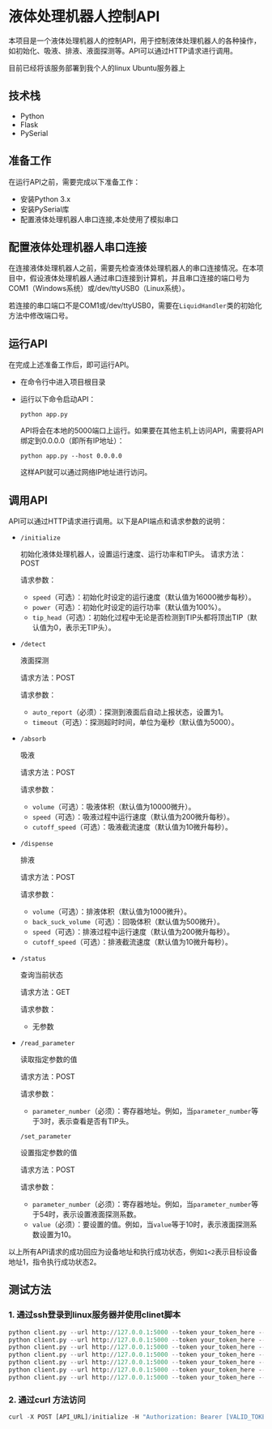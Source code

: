 # 液体处理机器人控制API

本项目是一个液体处理机器人的控制API，用于控制液体处理机器人的各种操作，如初始化、吸液、排液、液面探测等。API可以通过HTTP请求进行调用。

目前已经将该服务部署到我个人的linux Ubuntu服务器上

## 技术栈

- Python
- Flask
- PySerial

## 准备工作

在运行API之前，需要完成以下准备工作：

- 安装Python 3.x
- 安装PySerial库
- 配置液体处理机器人串口连接,本处使用了模拟串口

## 配置液体处理机器人串口连接

在连接液体处理机器人之前，需要先检查液体处理机器人的串口连接情况。在本项目中，假设液体处理机器人通过串口连接到计算机，并且串口连接的端口号为COM1（Windows系统）或/dev/ttyUSB0（Linux系统）。

若连接的串口端口不是COM1或/dev/ttyUSB0，需要在`LiquidHandler`类的初始化方法中修改端口号。

## 运行API

在完成上述准备工作后，即可运行API。

- 在命令行中进入项目根目录
- 运行以下命令启动API：

  ```
  python app.py
  ```

  API将会在本地的5000端口上运行。如果要在其他主机上访问API，需要将API绑定到0.0.0.0（即所有IP地址）：

  ```
  python app.py --host 0.0.0.0
  ```

  这样API就可以通过网络IP地址进行访问。

## 调用API

API可以通过HTTP请求进行调用。以下是API端点和请求参数的说明：

- `/initialize`

  初始化液体处理机器人，设置运行速度、运行功率和TIP头。
  请求方法：POST

  请求参数：

  - `speed`（可选）：初始化时设定的运行速度（默认值为16000微步每秒）。
  - `power`（可选）：初始化时设定的运行功率（默认值为100%）。
  - `tip_head`（可选）：初始化过程中无论是否检测到TIP头都将顶出TIP（默认值为0，表示无TIP头）。
- `/detect`

  液面探测

  请求方法：POST

  请求参数：

  - `auto_report`（必须）：探测到液面后自动上报状态，设置为1。
  - `timeout`（可选）：探测超时时间，单位为毫秒（默认值为5000）。
- `/absorb`

  吸液

  请求方法：POST

  请求参数：

  - `volume`（可选）：吸液体积（默认值为10000微升）。
  - `speed`（可选）：吸液过程中运行速度（默认值为200微升每秒）。
  - `cutoff_speed`（可选）：吸液截流速度（默认值为10微升每秒）。
- `/dispense`

  排液

  请求方法：POST

  请求参数：

  - `volume`（可选）：排液体积（默认值为1000微升）。
  - `back_suck_volume`（可选）：回吸体积（默认值为500微升）。
  - `speed`（可选）：排液过程中运行速度（默认值为200微升每秒）。
  - `cutoff_speed`（可选）：排液截流速度（默认值为10微升每秒）。
- `/status`

  查询当前状态

  请求方法：GET

  请求参数：

  - 无参数
- `/read_parameter`

  读取指定参数的值

  请求方法：POST

  请求参数：

  - `parameter_number`（必须）：寄存器地址。例如，当`parameter_number`等于3时，表示查看是否有TIP头。

  `/set_parameter`

  设置指定参数的值

  请求方法：POST

  请求参数：

  - `parameter_number`（必须）：寄存器地址。例如，当`parameter_number`等于54时，表示设置液面探测系数。
  - `value`（必须）：要设置的值。例如，当`value`等于10时，表示液面探测系数设置为10。

以上所有API请求的成功回应为设备地址和执行成功状态，例如`1<2`表示目标设备地址1，指令执行成功状态2。

## 测试方法

### 1. 通过ssh登录到linux服务器并使用clinet脚本

```python
python client.py --url http://127.0.0.1:5000 --token your_token_here --path initialize --speed 15000 --power 100 --tip_head 0
python client.py --url http://127.0.0.1:5000 --token your_token_here --path absorb --volume 10000 --speed 200 --cutoff_speed 10
python client.py --url http://127.0.0.1:5000 --token your_token_here --path dispense --volume 1000 --back_suck_volume 500 --speed 200 --cutoff_speed 100
python client.py --url http://127.0.0.1:5000 --token your_token_here --path detect --auto_report_status 1 --timeout 5000
python client.py --url http://127.0.0.1:5000 --token your_token_here --path status
python client.py --url http://127.0.0.1:5000 --token your_token_here --path read_parameter --parameter_number 3
python client.py --url http://127.0.0.1:5000 --token your_token_here --path set_parameter --parameter_number 54 --value 10
```

### 2. 通过curl 方法访问

```python
curl -X POST [API_URL]/initialize -H "Authorization: Bearer [VALID_TOKEN]" -d "speed=16000&power=100&tip_head=0"

```
